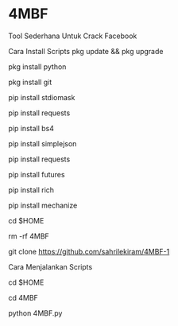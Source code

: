 # 4MBF

Tool Sederhana Untuk Crack Facebook

Cara Install Scripts
pkg update && pkg upgrade

pkg install python

pkg install git

pip install stdiomask

pip install requests

pip install bs4

pip install simplejson

pip install requests

pip install futures

pip install rich

pip install mechanize

cd $HOME

rm -rf 4MBF

git clone https://github.com/sahrilekiram/4MBF-1

Cara Menjalankan Scripts

cd $HOME

cd 4MBF

python 4MBF.py
